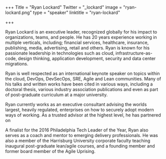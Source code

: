 +++
Title = "Ryan Lockard"
Twitter = "_lockard"
image = "ryan-lockard.png"
type = "speaker"
linktitle = "ryan-lockard"

+++

Ryan Lockard is an executive leader, recognized globally for his impact to organizations, teams, and people. He has 20 years experience working in multiple verticals, including; financial services, healthcare, insurance, publishing, media, advertising, retail and others. Ryan is known for his passionate leadership in technologies such as cloud, infrastructure-as-code, design thinking, application development, security and data center migrations.

Ryan is well respected as an international keynote speaker on topics within the cloud, DevOps, DevSecOps, SRE, Agile and Lean communities. Many of his talks and written works have been cited in various ways, including a doctoral thesis, various industry association publications and even as part of post-graduate curriculum at a major university.

Ryan currently works as an executive consultant advising the worlds largest, heavily regulated, enterprises on how to securely adopt modern ways of working. As a trusted advisor at the highest level, he has partnered on

A finalist for the 2016 Philadelphia Tech Leader of the Year, Ryan also serves as a coach and mentor to emerging delivery professionals. He was also a member of the Harrisburg University corporate faculty teaching inaugural post-graduate lean/agile courses, and a founding member and former board member of the Agile Uprising.

